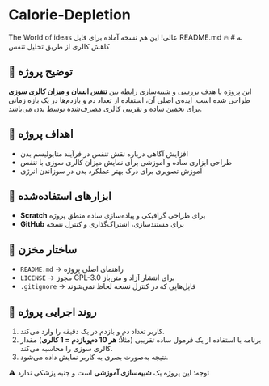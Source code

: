 # Calorie-Depletion
The World of ideas
عالی! این هم نسخه آماده برای فایل README.md به # 🔥 کاهش کالری از طریق تحلیل تنفس

## 📌 توضیح پروژه
این پروژه با هدف بررسی و شبیه‌سازی رابطه بین **تنفس انسان و میزان کالری سوزی** طراحی شده است. ایده‌ی اصلی آن، استفاده از تعداد دم و بازدم‌ها در یک بازه زمانی برای تخمین ساده و تقریبی کالری مصرف‌شده توسط بدن می‌باشد.

## 🎯 اهداف پروژه
- افزایش آگاهی درباره نقش تنفس در فرآیند متابولیسم بدن
- طراحی ابزاری ساده و آموزشی برای نمایش میزان کالری سوزی با تنفس
- آموزش تصویری برای درک بهتر عملکرد بدن در سوزاندن انرژی

## 🔧 ابزارهای استفاده‌شده
- **Scratch** برای طراحی گرافیکی و پیاده‌سازی ساده منطق پروژه
- **GitHub** برای مستندسازی، اشتراک‌گذاری و کنترل نسخه

## 📁 ساختار مخزن
- `README.md` → راهنمای اصلی پروژه
- `LICENSE` → مجوز GPL-3.0 برای انتشار آزاد و متن‌باز
- `.gitignore` → فایل‌هایی که در کنترل نسخه لحاظ نمی‌شوند

## 🧪 روند اجرایی پروژه
1. کاربر تعداد دم و بازدم در یک دقیقه را وارد می‌کند.
2. برنامه با استفاده از یک فرمول ساده تقریبی (مثلاً: **هر 10 دم‌وبازدم = 1 کالری**) مقدار کالری سوزی را محاسبه می‌کند.
3. نتیجه به‌صورت بصری به کاربر نمایش داده می‌شود.

⚠️ توجه: این پروژه یک **شبیه‌سازی آموزشی** است و جنبه پزشکی ندارد 
